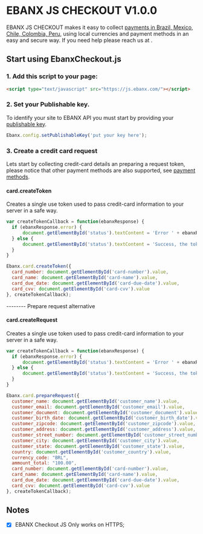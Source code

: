 # EBANX JS CHECKOUT V1.0.0

EBANX JS CHECKOUT makes it easy to collect [payments in Brazil, Mexico, Chile, Colombia, Peru](), using local currencies and payment methods in an easy and secure way. If you need help please reach us at <developer support channel here>. 

## Start using EbanxCheckout.js

### 1. Add this script to your page: 

```html
<script type="text/javascript" src="https://js.ebanx.com/"></script>
```
### 2. Set your Publishable key.

To identify your site to EBANX API you must start by providing your [publishable key](https://developers.ebanx.com/merchant-area/merchant-options).

```javascript
Ebanx.config.setPublishableKey('put your key here');
```

### 3. Create a credit card request

Lets start by collecting credit-card details an preparing a request token, please notice that other payment methods are also supported, see [payment methods]().

#### card.createToken

Creates a single use token used to pass credit-card information to your server in a safe way.

```javascript
var createTokenCallback = function(ebanxResponse) {
  if (ebanxResponse.error) {
      document.getElementById('status').textContent = 'Error ' + ebanxResponse.error.message;
  } else {
      document.getElementById('status').textContent = 'Success, the token is: ' + ebanxResponse.token;
  }
}

Ebanx.card.createToken({
  card_number: document.getElementById('card-number').value,
  card_name: document.getElementById('card-name').value,
  card_due_date: document.getElementById('card-due-date').value,
  card_cvv: document.getElementById('card-cvv').value
}, createTokenCallback);
```

-------- Prepare request alternative

#### card.createRequest

Creates a single use token used to pass credit-card information to your server in a safe way.

```javascript
var createTokenCallback = function(ebanxResponse) {
  if (ebanxResponse.error) {
      document.getElementById('status').textContent = 'Error ' + ebanxResponse.error.message;
  } else {
      document.getElementById('status').textContent = 'Success, the token is: ' + ebanxResponse.token;
  }
}

Ebanx.card.prepareRequest({
  customer_name: document.getElementById('customer_name').value,
  customer_email: document.getElementById('customer_email').value,
  customer_document: document.getElementById('customer_document').value,
  customer_birth_date: document.getElementById('customer_birth_date').value,
  customer_zipcode: document.getElementById('customer_zipcode').value,
  customer_address: document.getElementById('customer_address').value,
  customer_street_number: document.getElementById('customer_street_number').value,
  customer_city: document.getElementById('customer_city').value,
  customer_state: document.getElementById('customer_state').value,
  country: document.getElementById('customer_country').value,
  currency_code: "BRL",
  ammount_total: "100.00",
  card_number: document.getElementById('card-number').value,
  card_name: document.getElementById('card-name').value,
  card_due_date: document.getElementById('card-due-date').value,
  card_cvv: document.getElementById('card-cvv').value
}, createTokenCallback);
```


## Notes

- [x] EBANX Checkout JS Only works on HTTPS;
